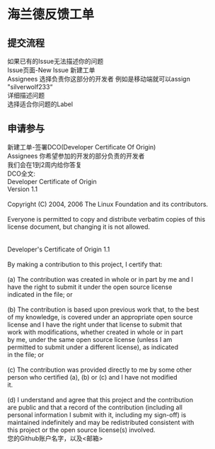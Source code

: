 # 海兰德反馈工单
## 提交流程
如果已有的Issue无法描述你的问题</br>
Issue页面-New Issue 新建工单</br>
Assignees 选择负责你这部分的开发者 例如是移动端就可以assign "silverwolf233“</br>
详细描述问题</br>
选择适合你问题的Label</br>
## 申请参与
新建工单-签署DCO(Developer Certificate Of Origin)</br>
Assignees 你希望参加的开发的部分负责的开发者</br>
我们会在1到2周内给你答复</br>
DCO全文:</br>
Developer Certificate of Origin</br>
Version 1.1</br>
</br>
Copyright (C) 2004, 2006 The Linux Foundation and its contributors.</br>
</br>
Everyone is permitted to copy and distribute verbatim copies of this</br>
license document, but changing it is not allowed.</br>
</br>
</br>
Developer's Certificate of Origin 1.1</br>
</br>
By making a contribution to this project, I certify that:</br>
</br>
(a) The contribution was created in whole or in part by me and I</br>
    have the right to submit it under the open source license</br>
    indicated in the file; or</br>
</br>
(b) The contribution is based upon previous work that, to the best</br>
    of my knowledge, is covered under an appropriate open source</br>
    license and I have the right under that license to submit that</br>
    work with modifications, whether created in whole or in part</br>
    by me, under the same open source license (unless I am</br>
    permitted to submit under a different license), as indicated</br>
    in the file; or</br>
</br>
(c) The contribution was provided directly to me by some other</br>
    person who certified (a), (b) or (c) and I have not modified</br>
    it.</br>
</br>
(d) I understand and agree that this project and the contribution</br>
    are public and that a record of the contribution (including all</br>
    personal information I submit with it, including my sign-off) is</br>
    maintained indefinitely and may be redistributed consistent with</br>
    this project or the open source license(s) involved.</br>
您的Github账户名字，以及<邮箱>
